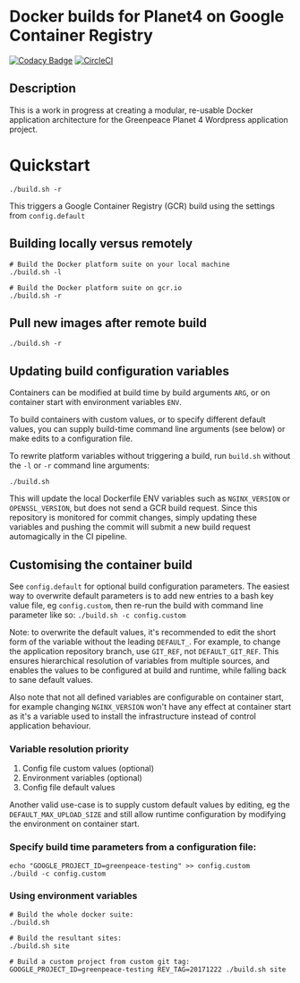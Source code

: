 # Docker builds for Planet4 on Google Container Registry

[![Codacy Badge](https://api.codacy.com/project/badge/Grade/4c9d5b08e9b046cbba9cdcbc9ba8eaf9)](https://www.codacy.com/app/rawalker/planet4-docker?utm_source=github.com&utm_medium=referral&utm_content=greenpeace/planet4-docker&utm_campaign=badger) [![CircleCI](https://circleci.com/gh/greenpeace/planet4-docker/tree/develop.svg?style=shield)](https://circleci.com/gh/greenpeace/planet4-docker/tree/develop)


## Description

This is a work in progress at creating a modular, re-usable Docker application architecture for the Greenpeace Planet 4 Wordpress application project.

# Quickstart

```
./build.sh -r
```

This triggers a Google Container Registry (GCR) build using the settings from `config.default`

## Building locally versus remotely
```
# Build the Docker platform suite on your local machine
./build.sh -l

# Build the Docker platform suite on gcr.io
./build.sh -r
```

## Pull new images after remote build
```
./build.sh -r
```

## Updating build configuration variables

Containers can be modified at build time by build arguments `ARG`, or on container start with environment variables `ENV`.

To build containers with custom values, or to specify different default values, you can supply build-time command line arguments (see below) or make edits to a configuration file.

To rewrite platform variables without triggering a build, run `build.sh` without the `-l` or `-r` command line arguments:

```
./build.sh
```

This will update the local Dockerfile ENV variables such as `NGINX_VERSION` or `OPENSSL_VERSION`, but does not send a GCR build request. Since this repository is monitored for commit changes, simply updating these variables and pushing the commit will submit a new build request automagically in the CI pipeline.

## Customising the container build

See `config.default` for optional build configuration parameters. The easiest way to overwrite default parameters is to add new entries to a bash key value file, eg `config.custom`, then re-run the build with command line parameter like so: `./build.sh -c config.custom`

Note: to overwrite the default values, it's recommended to edit the short form of the variable without the leading `DEFAULT_`. For example, to change the application repository branch, use `GIT_REF`, not `DEFAULT_GIT_REF`. This ensures hierarchical resolution of variables from multiple sources, and enables the values to be configured at build and runtime, while falling back to sane default values.

Also note that not all defined variables are configurable on container start, for example changing `NGINX_VERSION` won't have any effect at container start as it's a variable used to install the infrastructure instead of control application behaviour.

### Variable resolution priority
1.  Config file custom values (optional)
2.  Environment variables (optional)
3.  Config file default values

Another valid use-case is to supply custom default values by editing, eg the `DEFAULT_MAX_UPLOAD_SIZE` and still allow runtime configuration by modifying the environment on container start.

### Specify build time parameters from a configuration file:
```
echo "GOOGLE_PROJECT_ID=greenpeace-testing" >> config.custom
./build -c config.custom

```
### Using environment variables
```
# Build the whole docker suite:
./build.sh

# Build the resultant sites:
./build.sh site

# Build a custom project from custom git tag:
GOOGLE_PROJECT_ID=greenpeace-testing REV_TAG=20171222 ./build.sh site
```
